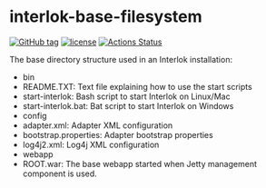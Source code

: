 # interlok-base-filesystem

[![GitHub tag](https://img.shields.io/github/tag/adaptris/interlok-base-filesystem.svg)](https://github.com/adaptris/interlok-base-filesystem/tags)
[![license](https://img.shields.io/github/license/adaptris/interlok-base-filesystem.svg)](https://github.com/adaptris/interlok-base-filesystem/blob/develop/LICENSE)
[![Actions Status](https://github.com/adaptris/interlok-base-filesystem/actions/workflows/zip-and-publish.yml/badge.svg)](https://github.com/adaptris/interlok-base-filesystem/actions)

The base directory structure used in an Interlok installation:
 - bin
  - README.TXT: Text file explaining how to use the start scripts
  - start-interlok: Bash script to start Interlok on Linux/Mac
  - start-interlok.bat: Bat script to start Interlok on Windows
 - config
  - adapter.xml: Adapter XML configuration
  - bootstrap.properties: Adapter bootstrap properties
  - log4j2.xml: Log4j XML configuration
 - webapp
  - ROOT.war: The base webapp started when Jetty management component is used.
